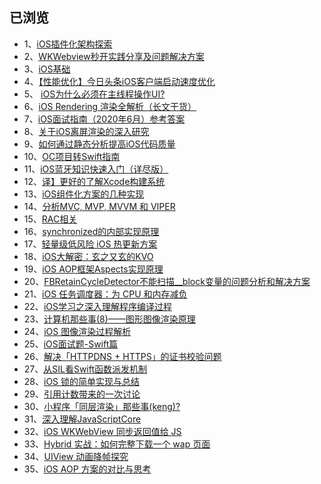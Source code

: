 

## 已浏览

* 1、[iOS插件化架构探索](https://mp.weixin.qq.com/s/QJ9YHX-Uy6lDIhJe_5wPGw)
* 2、[WKWebview秒开实践分享及问题解决方案](https://juejin.im/post/6887161842406260744)
* 3、[iOS基础](https://juejin.im/user/4371313963043661/posts)
* 4、[【性能优化】今日头条iOS客户端启动速度优化](https://www.jianshu.com/p/7096478ccbe7)
* 5、 [iOS为什么必须在主线程操作UI?](https://juejin.im/post/6844903763011076110)
* 6、[iOS Rendering 渲染全解析（长文干货）](https://juejin.im/post/6844904162765832206#heading-18)
* 7、[iOS面试指南（2020年6月）参考答案](https://mp.weixin.qq.com/s/n8d0WSQs0n0SlmxqdUU-jg)
* 8、[关于iOS离屏渲染的深入研究](https://zhuanlan.zhihu.com/p/72653360)
* 9、[如何通过静态分析提高iOS代码质量](https://juejin.im/post/6844904164552605709#heading-10)
* 10、[OC项目转Swift指南](https://juejin.im/post/6844904078166720520)
* 11、[iOS蓝牙知识快速入门（详尽版）](https://juejin.im/post/6844903824847536135)
* 12、[译】更好的了解Xcode构建系统](https://juejin.im/post/6844904200887861262)
* 13、[iOS组件化方案的几种实现](https://www.jianshu.com/p/2a7e2aa0748b)
* 14、[分析MVC, MVP, MVVM 和 VIPER](https://blog.csdn.net/weixin_40200876/article/details/87635190)
* 15、[RAC相关](https://www.jianshu.com/p/cd4031fbf8ff)
* 16、[synchronized的内部实现原理](http://yulingtianxia.com/blog/2015/11/01/More-than-you-want-to-know-about-synchronized/)
* 17、[轻量级低风险 iOS 热更新方案](https://mp.weixin.qq.com/s/2re_s3NmOvE9RXlbGQqGDA)
* 18、[iOS大解密：玄之又玄的KVO](https://mp.weixin.qq.com/s/0Yfb-FYorH5GZ3ZB6bMCUQ)
* 19、[iOS AOP框架Aspects实现原理](https://www.jianshu.com/p/2345cc034d6b)
* 20、[FBRetainCycleDetector不能扫描__block变量的问题分析和解决方案](https://developer.aliyun.com/article/66857)
* 21、[iOS 任务调度器：为 CPU 和内存减负](https://www.jianshu.com/p/f2a610c77d26)
* 22、[iOS学习之深入理解程序编译过程](https://juejin.im/post/6844903535050489869)
* 23、[计算机那些事(8)——图形图像渲染原理](http://chuquan.me/2018/08/26/graphics-rending-principle-gpu/)
* 24、[iOS 图像渲染过程解析](https://www.jianshu.com/p/6b9a5f16644b)
* 25、[iOS面试题-Swift篇](https://blog.csdn.net/olsQ93038o99S/article/details/107031322?utm_medium=distribute.pc_relevant.none-task-blog-title-6&spm=1001.2101.3001.4242)
* 26、[解决「HTTPDNS + HTTPS」的证书校验问题](https://kangzubin.com/httpdns-https/)
* 27、[从SIL看Swift函数派发机制](https://mp.weixin.qq.com/s/KvwFyc1X_anTt-DTw86u7Q)
* 28、[iOS 锁的简单实现与总结](https://www.jianshu.com/p/a33959324cc7?from=singlemessage)
* 29、[引用计数带来的一次讨论](https://www.jianshu.com/p/e3690f3e4675)
* 30、[小程序「同层渲染」那些事(keng)?](https://juejin.cn/post/6881502813105422349)
* 31、[深入理解JavaScriptCore](https://mp.weixin.qq.com/s/H5wBNAm93uPJDvCQCg0_cg9)
* 32、[iOS WKWebView 同步返回值给 JS](https://mp.weixin.qq.com/s/kKdNG40qbMHigwZIsJRyQQ)
* 33、[Hybrid 实战：如何完整下载一个 wap 页面](https://mp.weixin.qq.com/s/rR4lT0iPSStoHk2Kar8i9A)
* 34、[UIView 动画降帧探究](https://mp.weixin.qq.com/s/EcVrrT1M4mI4f4d2b3qV0Q)
* 35、[iOS AOP 方案的对比与思考](https://juejin.cn/post/6898192050512986126)
